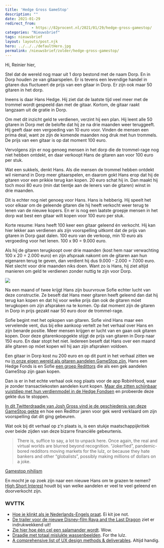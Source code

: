 ```yaml
---
title: 'Hedge Gross GameStop'
description: ""
date: 2021-01-29
redirect_from: 
            - https://82procent.nl/2021/01/29/hedge-gross-gamestop/
categories: "Nieuwsbrief"
tags: nieuwsbrief	
layout: layouts/post.njk
hero: ../../../defaultHero.jpg
permalink: /nieuwsbrief/zolder/hedge-gross-gamestop/
---
```

<!-- wp:paragraph -->

Hi, Reinier hier,

<!-- /wp:paragraph -->

<!-- wp:paragraph -->

Stel dat de wereld nog maar uit 1 dorp bestond met de naam Dorp. En in Dorp houden ze van gitaarspelen. Er is tevens een levendige handel in gitaren dus fluctueert de prijs van een gitaar in Dorp. Er zijn ook maar 50 gitaren in het dorp.

<!-- /wp:paragraph -->

<!-- wp:paragraph -->

Ineens is daar Hans Hedge. Hij ziet dat de laatste tijd veel meer met de trommel wordt gespeeld dan met de gitaar. Kortom, de gitaar raakt langzaam uit de gratie in Dorp.

<!-- /wp:paragraph -->

<!-- wp:paragraph -->

Om met dit inzicht geld te verdienen, verzint hij een plan. Hij leent alle 50 gitaren in Dorp met de belofte dat hij ze na drie maanden weer teruggeeft. Hij geeft daar een vergoeding van 10 euro voor. Vinden de mensen een prima deal, want ze zijn de komende maanden nog druk met hun trommels. De prijs van een gitaar is op dat moment 100 euro.

<!-- /wp:paragraph -->

<!-- wp:paragraph -->

Vervolgens zijn er nog genoeg mensen in het dorp die de trommel-rage nog niet hebben ontdekt, en daar verkoopt Hans de gitaren aan voor 100 euro per stuk.

<!-- /wp:paragraph -->

<!-- wp:paragraph -->

Wat een sukkels, denkt Hans. Als die mensen de trommel hebben ontdekt wil niemand in Dorp meer gitaarspelen, en daarom gokt Hans erop dat hij de gitaren voor een prikkie terug kan kopen. 20 euro schat hij in. Dan maakt hij toch mooi 80 euro (min dat tientje aan de leners van de gitaren) winst in drie maanden.

<!-- /wp:paragraph -->

<!-- wp:paragraph -->

Dit is echter nog niet genoeg voor Hans. Hans is hebberig. Hij speelt het voor elkaar om de geleende gitaren die hij heeft verkocht weer terug te lenen van de nieuwe kopers. En er is nog een laatste groepje mensen in het dorp wat best een gitaar wilt kopen voor 100 euro per stuk.

<!-- /wp:paragraph -->

<!-- wp:paragraph -->

Korte resume: Hans heeft 100 keer een gitaar geleend én verkocht. Hij kan hier lekker aan verdienen als zijn voorspelling uitkomt dat de prijs van gitaren in Dorp gaat dalen. 100 euro van de verkoop, min 10 euro als vergoeding voor het lenen. 100 x 90 = 9.000 euro.

<!-- /wp:paragraph -->

<!-- wp:paragraph -->

Als hij de gitaren terugkoopt over drie maanden (kost hem naar verwachting 100 x 20 = 2.000 euro) en zijn afspraak nakomt om de gitaren aan hun eigenaren terug te geven, dan verdient hij dus 9.000 - 2.000 = 7.000 euro. Niet slecht voor drie maanden niks doen. Want zo is Hans, hij ziet altijd manieren om geld te verdienen zonder nuttig te zijn voor Dorp.

<!-- /wp:paragraph -->

<!-- wp:image {"sizeSlug":"large"} -->

![](./img/media-LFqxF9yF8sRry-giphy.gif)

<!-- /wp:image -->

<!-- wp:paragraph -->

Na een maand of twee krijgt Hans zijn buurvrouw Sofie echter lucht van deze constructie. Ze beseft dat Hans meer gitaren heeft geleend dan dat hij terug kan kopen en dat hij voor welke prijs dan ook de gitaren móet terugkopen om zijn afspraken na te komen. Op dat moment zijn de gitaren in Dorp in prijs gezakt naar 50 euro door de trommel-rage.

<!-- /wp:paragraph -->

<!-- wp:paragraph -->

Sofie begint met het opkopen van gitaren. Sofie vind Hans maar een vervelende vent, dus bij elke aankoop vertelt ze het verhaal over Hans en zijn benarde positie. Meer mensen krijgen er lucht van en gaan ook gitaren kopen. Door deze gitarenkoopgekte stijgt de prijs van gitaren in Dorp naar 150 euro. En daar stopt het niet. Iedereen beseft dat Hans over een maand álle gitaren op móet kopen wil hij aan zijn afspraken voldoen.

<!-- /wp:paragraph -->

<!-- wp:paragraph -->

Een gitaar in Dorp kost nu 200 euro en op dit punt in het verhaal zitten we nu [in onze eigen wereld als gitaren aandelen GameStop zijn](https://www.vice.com/en/article/pkdvgy/send-this-to-anyone-who-wants-to-know-wtf-is-up-with-gamestop-stock), Hans een Hedge Fonds is en Sofie [een groep Redittors](https://www.reddit.com/r/wallstreetbets/) die als een gek aandelen GameStop zijn gaan kopen.

<!-- /wp:paragraph -->

<!-- wp:paragraph -->

Dan is er in het echte verhaal ook nog plaats voor de app RobinHood, waar je zonder transactiekosten aandelen kunt kopen. [Maar die zitten schijnbaar vuistdiep met hun verdienmodel in de Hedge Fondsen](https://www.theverge.com/2021/1/28/22254102/robinhood-gamestop-bloc-stock-purchase-amc-reddit-wsb) en probeerde deze gekte dus te stoppen.

<!-- /wp:paragraph -->

<!-- wp:paragraph -->

[In dit Twitterdraadje van Josh Gross vind je de geschiedenis van deze GameStop gekte](https://twitter.com/endtwist/status/1354547622133051393) en hoe een Redittor jaren voor gek werd verklaard om zijn voorspelling dat dit ging gebeuren.

<!-- /wp:paragraph -->

<!-- wp:paragraph -->

Wat ook bij dit verhaal op z’n plaats is, is een stukje maatschappijkritiek over beide zijden van deze bizarre financiële gebeurtenis.

<!-- /wp:paragraph -->

<!-- wp:quote -->

> There is, suffice to say, a lot to unpack here. Once again, the real and virtual worlds are blurred beyond recognition. “Jokerfied”, pandemic-bored redditors moving markets for the lulz, or because they hate bankers and other “globalists”, possibly making millions of dollars on a joke.

<!-- /wp:quote -->

<!-- wp:paragraph -->

[Gamestop nihilism](https://flickerfusion.com/2021/01/25/gamestop-nihilism/)

<!-- /wp:paragraph -->

<!-- wp:paragraph -->

En mocht je op zoek zijn naar een nieuwe Hans om te grazen te nemen? [High Short Interest](https://www.highshortinterest.com/all/) houdt bij van welke aandelen er veel te veel geleend en doorverkocht zijn.

<!-- /wp:paragraph -->

<!-- wp:heading {"level":3} -->

### WVTTK

<!-- /wp:heading -->

<!-- wp:list -->

- [Hoe je klinkt als je Nederlands-Engels praat](https://twitter.com/rogierbak/status/1354735852765773825). Ei kit joe not.
- [De trailer voor de nieuwe Disney-film Raya and the Last Dragon](https://www.tor.com/2021/01/26/meet-the-dragon-sisu-in-the-raya-and-the-last-dragon-trailer/) ziet er indrukwekkend uit!
- [Zie hier hoe één cel een salamander wordt](https://youtube.com/watch?v=SEejivHRIbE&feature=share). Wow.
- [Draadje met totaal mislukte wassenbeelden](https://twitter.com/WyattDuncan/status/1353811399542099969). For the lulz.
- [A comprehensive list of UX design methods & deliverables](https://uxdesign.cc/a-comprehensive-list-of-ux-design-methods-deliverables-2021-2feb3e70e168). Altijd handig.

<!-- /wp:list -->

